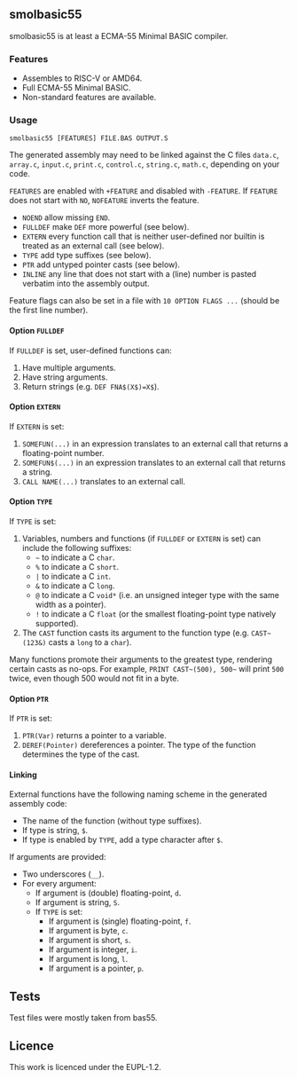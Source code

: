 ## smolbasic55

smolbasic55 is at least a ECMA-55 Minimal BASIC compiler.

### Features

- Assembles to RISC-V or AMD64.
- Full ECMA-55 Minimal BASIC.
- Non-standard features are available.

### Usage

```
smolbasic55 [FEATURES] FILE.BAS OUTPUT.S
```

The generated assembly may need to be linked against the C files `data.c`, `array.c`, `input.c`, `print.c`, `control.c`, `string.c`, `math.c`, depending
on your code.

`FEATURES` are enabled with `+FEATURE` and disabled 
with `-FEATURE`. If `FEATURE` does not start with `NO`, `NOFEATURE` inverts the feature.

- `NOEND` allow missing `END`.
- `FULLDEF` make `DEF` more powerful (see below).
- `EXTERN` every function call that is neither user-defined nor builtin is treated as an external call (see below).
- `TYPE` add type suffixes (see below).
- `PTR` add untyped pointer casts (see below).
- `INLINE` any line that does not start with a (line) number is pasted verbatim into the assembly output.

Feature flags can also be set in a file with `10 OPTION FLAGS ...` (should be the first line number).

#### Option `FULLDEF`

If `FULLDEF` is set, user-defined functions can:

1. Have multiple arguments.
2. Have string arguments.
3. Return strings (e.g. `DEF FNA$(X$)=X$`).

#### Option `EXTERN`

If `EXTERN` is set:

1. `SOMEFUN(...)` in an expression translates to an external call that returns a floating-point number.
2. `SOMEFUN$(...)` in an expression translates to an external call that returns a string.
3. `CALL NAME(...)` translates to an external call.

#### Option `TYPE`

If `TYPE` is set:

1. Variables, numbers and functions (if `FULLDEF` or `EXTERN` is set) can include the following suffixes:
   - `~` to indicate a C `char`.
   - `%` to indicate a C `short`.
   - `|` to indicate a C `int`.
   - `&` to indicate a C `long`.
   - `@` to indicate a C `void*` (i.e. an unsigned integer type with the same width as a pointer).
   - `!` to indicate a C `float` (or the smallest floating-point type natively supported).
2. The `CAST` function casts its argument to the function type (e.g. `CAST~(123&)` casts a `long` to a `char`).

Many functions promote their arguments to the greatest type, rendering certain casts as no-ops.
For example, `PRINT CAST~(500), 500~` will print `500` twice, even though 500 would not fit in a byte.

#### Option `PTR`

If `PTR` is set:

1. `PTR(Var)` returns a pointer to a variable.
2. `DEREF(Pointer)` dereferences a pointer. The type of the function determines the type of the cast.

#### Linking

External functions have the following naming scheme in the generated assembly code:

- The name of the function (without type suffixes).
- If type is string, `$`.
- If type is enabled by `TYPE`, add a type character after `$`.

If arguments are provided:
- Two underscores (`__`).
- For every argument:
  - If argument is (double) floating-point, `d`.
  - If argument is string, `S`.
  - If `TYPE` is set:
    - If argument is (single) floating-point, `f`.
    - If argument is byte, `c`.
    - If argument is short, `s`.
    - If argument is integer, `i`.
    - If argument is long, `l`.
    - If argument is a pointer, `p`.

## Tests

Test files were mostly taken from bas55.

## Licence

This work is licenced under the EUPL-1.2.